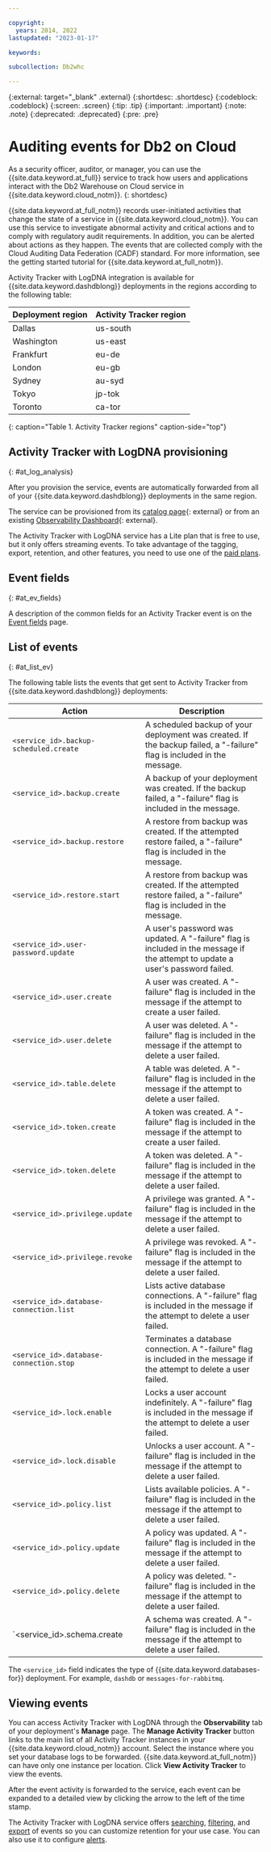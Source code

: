 ```yaml
---

copyright:
  years: 2014, 2022
lastupdated: "2023-01-17"

keywords:

subcollection: Db2whc

---
```


<!-- Attribute definitions --> 
{:external: target="_blank" .external}
{:shortdesc: .shortdesc}
{:codeblock: .codeblock}
{:screen: .screen}
{:tip: .tip}
{:important: .important}
{:note: .note}
{:deprecated: .deprecated}
{:pre: .pre}



# Auditing events for Db2 on Cloud

As a security officer, auditor, or manager, you can use the {{site.data.keyword.at_full}} service to track how users and applications interact with the Db2 Warehouse on Cloud service in {{site.data.keyword.cloud_notm}}. {: shortdesc}

{{site.data.keyword.at_full_notm}} records user-initiated activities that change the state of a service in {{site.data.keyword.cloud_notm}}. You can use this service to investigate abnormal activity and critical actions and to comply with regulatory audit requirements. In addition, you can be alerted about actions as they happen. The events that are collected comply with the Cloud Auditing Data Federation (CADF) standard. For more information, see the getting started tutorial for {{site.data.keyword.at_full_notm}}.

Activity Tracker with LogDNA integration is available for {{site.data.keyword.dashdblong}} deployments in the regions according to the following table: 

| Deployment region | Activity Tracker region |
|----------|-----------|
| Dallas | us-south |
| Washington | us-east |
| Frankfurt | eu-de |
| London | eu-gb |
| Sydney | au-syd |
| Tokyo | jp-tok |
| Toronto | ca-tor |
{: caption="Table 1. Activity Tracker regions" caption-side="top"}


## Activity Tracker with LogDNA provisioning
{: #at_log_analysis}

After you provision the service, events are automatically forwarded from all of your {{site.data.keyword.dashdblong}} deployments in the same region.

The service can be provisioned from its [catalog page](https://cloud.ibm.com/catalog/services/logdnaat?callback=%2Fobserve%2Factivitytracker%2Fcreate){: external} or from an existing [Observability Dashboard](https://cloud.ibm.com/observe/activitytracker){: external}.

The Activity Tracker with LogDNA service has a Lite plan that is free to use, but it only offers streaming events. To take advantage of the tagging, export, retention, and other features, you need to use one of the [paid plans](/docs/activity-tracker?topic=activity-tracker-service_plan).


## Event fields
{: #at_ev_fields}

A description of the common fields for an Activity Tracker event is on the [Event fields](/docs/activity-tracker?topic=activity-tracker-event) page.

## List of events
{: #at_list_ev}

The following table lists the events that get sent to Activity Tracker from {{site.data.keyword.dashdblong}} deployments:

| Action | Description |
|-------|-------|
| `<service_id>.backup-scheduled.create`| A scheduled backup of your deployment was created. If the backup failed, a "-failure" flag is included in the message. |
| `<service_id>.backup.create`| A backup of your deployment was created. If the backup failed, a "-failure" flag is included in the message. |
| `<service_id>.backup.restore`| A restore from backup was created. If the attempted restore failed, a "-failure" flag is included in the message. |
| `<service_id>.restore.start`| A restore from backup was created. If the attempted restore failed, a "-failure" flag is included in the message. |
| `<service_id>.user-password.update`| A user's password was updated. A "-failure" flag is included in the message if the attempt to update a user's password failed. |
| `<service_id>.user.create`| A user was created. A "-failure" flag is included in the message if the attempt to create a user failed. |
| `<service_id>.user.delete`| A user was deleted. A "-failure" flag is included in the message if the attempt to delete a user failed. |
| `<service_id>.table.delete`| A table was deleted. A "-failure" flag is included in the message if the attempt to delete a user failed. |
| `<service_id>.token.create`| A token was created. A "-failure" flag is included in the message if the attempt to create a user failed. |
| `<service_id>.token.delete`| A token was deleted. A "-failure" flag is included in the message if the attempt to delete a user failed. |
| `<service_id>.privilege.update`| A privilege was granted. A "-failure" flag is included in the message if the attempt to delete a user failed. |
| `<service_id>.privilege.revoke`| A privilege was revoked. A "-failure" flag is included in the message if the attempt to delete a user failed. |
| `<service_id>.database-connection.list`| Lists active database connections. A "-failure" flag is included in the message if the attempt to delete a user failed. |
| `<service_id>.database-connection.stop`| Terminates a database connection. A "-failure" flag is included in the message if the attempt to delete a user failed. |
| `<service_id>.lock.enable`| Locks a user account indefinitely. A "-failure" flag is included in the message if the attempt to delete a user failed. |
| `<service_id>.lock.disable`| Unlocks a user account. A "-failure" flag is included in the message if the attempt to delete a user failed. |
| `<service_id>.policy.list`| Lists available policies. A "-failure" flag is included in the message if the attempt to delete a user failed. |
| `<service_id>.policy.update`| A policy was updated. A "-failure" flag is included in the message if the attempt to delete a user failed. |
| `<service_id>.policy.delete`| A policy was deleted. "-failure" flag is included in the message if the attempt to delete a user failed. |
| `<service_id>.schema.create| A schema was created. A "-failure" flag is included in the message if the attempt to delete a user failed. |

The `<service_id>` field indicates the type of {{site.data.keyword.databases-for}} deployment. For example, `dashdb` or `messages-for-rabbitmq`.
## Viewing events
You can access Activity Tracker with LogDNA through the **Observability** tab of your deployment's **Manage** page. The **Manage Activity Tracker** button links to the main list of all Activity Tracker instances in your {{site.data.keyword.cloud_notm}} account. Select the instance where you set your database logs to be forwarded. {{site.data.keyword.at_full_notm}} can have only one instance per location. Click **View Activity Tracker** to view the events.

After the event activity is forwarded to the service, each event can be expanded to a detailed view by clicking the arrow to the left of the time stamp.

The Activity Tracker with LogDNA service offers [searching](/docs/log-analysis?topic=log-analysis-view_logs#view_logs_step6), [filtering](/docs/log-analysis?topic=log-analysis-view_logs#view_logs_step5), and [export](/docs/log-analysis?topic=log-analysis-export#export) of events so you can customize retention for your use case. You can also use it to configure [alerts](/docs/log-analysis?topic=log-analysis-alerts).
